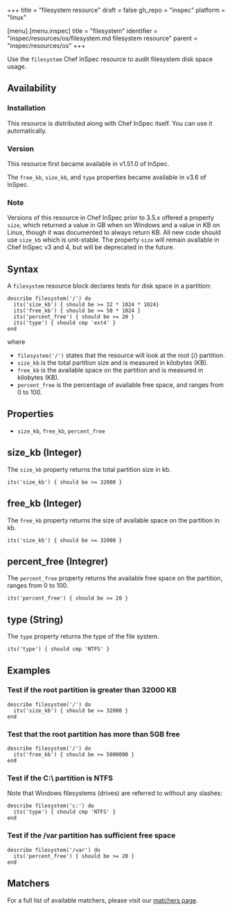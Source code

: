 +++
title = "filesystem resource"
draft = false
gh_repo = "inspec"
platform = "linux"

[menu]
  [menu.inspec]
    title = "filesystem"
    identifier = "inspec/resources/os/filesystem.md filesystem resource"
    parent = "inspec/resources/os"
+++

Use the `filesystem` Chef InSpec resource to audit filesystem disk space usage.

## Availability

### Installation

This resource is distributed along with Chef InSpec itself. You can use it automatically.

### Version

This resource first became available in v1.51.0 of InSpec.

The `free_kb`, `size_kb`, and `type` properties became available in v3.6 of InSpec.

### Note

Versions of this resource in Chef InSpec prior to 3.5.x offered a property `size`, which returned a value in GB when on Windows and a value in KB on Linux, though it was documented to always return KB. All new code should use `size_kb` which is unit-stable. The property `size` will remain available in Chef InSpec v3 and 4, but will be deprecated in the future.

## Syntax

A `filesystem` resource block declares tests for disk space in a partition:

    describe filesystem('/') do
      its('size_kb') { should be >= 32 * 1024 * 1024}
      its('free_kb') { should be >= 50 * 1024 }
      its('percent_free') { should be >= 20 }
      its('type') { should cmp 'ext4' }
    end

where

- `filesystem('/')` states that the resource will look at the root (/) partition.
- `size_kb` is the total partition size and is measured in kilobytes (KB).
- `free_kb` is the available space on the partition and is measured in kilobytes (KB).
- `percent_free` is the percentage of available free space, and ranges from 0 to 100.

## Properties

- `size_kb`, `free_kb`, `percent_free`

## size_kb (Integer)

The `size_kb` property returns the total partition size in kb.

    its('size_kb') { should be >= 32000 }

## free_kb (Integer)

The `free_kb` property returns the size of available space on the partition in kb.

    its('size_kb') { should be >= 32000 }

## percent_free (Integrer)

The `percent_free` property returns the available free space on the partition, ranges from 0 to 100.

    its('percent_free') { should be >= 20 }

## type (String)

The `type` property returns the type of the file system.

    its('type') { should cmp 'NTFS' }

## Examples

### Test if the root partition is greater than 32000 KB

    describe filesystem('/') do
      its('size_kb') { should be >= 32000 }
    end

### Test that the root partition has more than 5GB free

    describe filesystem('/') do
      its('free_kb') { should be >= 5000000 }
    end

### Test if the C:\ partition is NTFS

Note that Windows filesystems (drives) are referred to without any slashes:

    describe filesystem('c:') do
      its('type') { should cmp 'NTFS' }
    end

### Test if the /var partition has sufficient free space

    describe filesystem('/var') do
      its('percent_free') { should be >= 20 }
    end

## Matchers

For a full list of available matchers, please visit our [matchers page](/inspec/matchers/).
